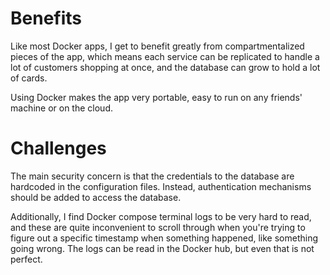 # Benefits
Like most Docker apps, I get to benefit greatly from compartmentalized pieces of the app, which means each service can be replicated to handle a lot of customers shopping at once, and the database can grow to hold a lot of cards. 

Using Docker makes the app very portable, easy to run on any friends' machine or on the cloud.

# Challenges
The main security concern is that the credentials to the database are hardcoded in the configuration files. Instead, authentication mechanisms should be added to access the database. 

Additionally, I find Docker compose terminal logs to be very hard to read, and these are quite inconvenient to scroll through when you're trying to figure out a specific timestamp when something happened, like something going wrong. The logs can be read in the Docker hub, but even that is not perfect.
